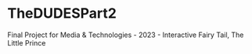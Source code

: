 # TheDUDESPart2
Final Project for Media &amp; Technologies - 2023 - Interactive Fairy Tail, The Little Prince
